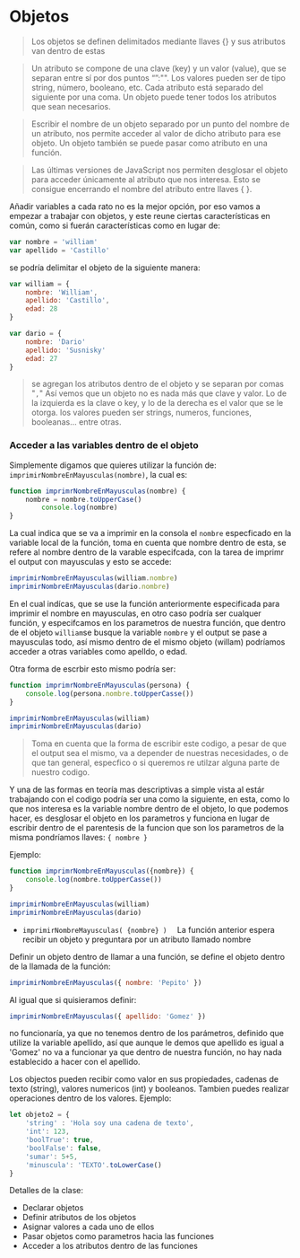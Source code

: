 # Objetos
> Los objetos se definen delimitados mediante llaves {} y sus atributos van dentro de estas

 > Un atributo se compone de una clave (key) y un valor (value), que se separan entre sí por dos puntos “”:"". Los valores pueden ser de tipo string, número, booleano, etc. Cada atributo está separado del siguiente por una coma. Un objeto puede tener todos los atributos que sean necesarios.
 
 > Escribir el nombre de un objeto separado por un punto del nombre de un atributo, nos permite acceder al valor de dicho atributo para ese objeto. Un objeto también se puede pasar como atributo en una función.

>Las últimas versiones de JavaScript nos permiten desglosar el objeto para acceder únicamente al atributo que nos interesa. Esto se consigue encerrando el nombre del atributo entre llaves { }.

Añadir variables a cada rato no es la mejor opción, por eso vamos a empezar a trabajar con objetos, y este reune ciertas características en común, como si fuerán características como en lugar de:

```js
var nombre = 'william'
var apellido = 'Castillo'
```

se podría delimitar el objeto de la siguiente manera:

```js
var william = {
	nombre: 'William',
	apellido: 'Castillo',
	edad: 28
}

var dario = { 
	nombre: 'Dario'
	apellido: 'Susnisky'
	edad: 27
}

```
>se agregan los atributos dentro de el objeto y se separan por comas "```,```"
>Así vemos que un objeto no es nada más que clave y valor.
>Lo de la izquierda es la clave o key, y lo de la derecha es el valor que se le otorga.
>los valores pueden ser strings, numeros, funciones, booleanas... entre otras.

### Acceder a las variables dentro de el objeto
Simplemente digamos que quieres utilizar la función de: ``` imprimirNombreEnMayusculas(nombre)```, la cual es:

```js
function imprimrNombreEnMayusculas(nombre) { 
	nombre = nombre.toUpperCase()
		console.log(nombre)
} 
```
La cual indica que se va a imprimir en la consola el ```nombre``` especficado en la variable local de la función, toma en cuenta que nombre dentro de esta, se refere al nombre dentro de la varable especifcada, con la tarea de imprimr el output con mayusculas y esto se accede:

```js
imprimirNombreEnMayusculas(william.nombre)
imprimirNombreEnMayusculas(dario.nombre) 
```

En el cual indícas, que se use la función anteriormente especificada para imprimir el nombre en mayusculas, en otro caso podría ser cualquer función, y especifcamos en los parametros de nuestra función, que dentro de el objeto ```william```se busque la variable ```nombre``` y el output se pase a mayusculas todo, así mismo dentro de el mismo objeto (willam) podríamos acceder a otras variables como apelldo, o edad.

Otra forma de escrbir esto mismo podría ser:
```js 
function imprimrNombreEnMayusculas(persona) {
	console.log(persona.nombre.toUpperCasse())
}

imprimirNombreEnMayusculas(william)
imprimirNombreEnMayusculas(dario)  
```
> Toma en cuenta que la forma de escribir este codigo, a pesar de que el output sea el mismo, va a depender de nuestras necesidades, o de que tan general, especfico o si queremos re utilzar alguna parte de nuestro codigo.

Y una de las formas en teoría mas descriptivas a simple vista al estár trabajando con el codigo podría ser una como la siguiente, en esta, como lo que nos interesa es la variable nombre dentro de el objeto, lo que podemos hacer, es desglosar el objeto en los parametros y funciona en lugar de escribir dentro de el parentesis de la funcion que son los parametros de la misma pondríamos llaves: ```{ nombre }```

Ejemplo:

```js
function imprimrNombreEnMayusculas({nombre}) {
	console.log(nombre.toUpperCasse())
}

imprimirNombreEnMayusculas(william)
imprimirNombreEnMayusculas(dario) 
```

-   ```imprimirNombreMayusculas( {nombre} )  ```
    La función anterior espera recibir un objeto y preguntara por un atributo llamado nombre
	
Definir un objeto dentro de llamar a una función, se define el objeto dentro de la llamada de la función:
```js 
imprimirNombreEnMayusculas({ nombre: 'Pepito' }) 
```

Al igual que si quisieramos definir:

```js
imprimirNombreEnMayusculas({ apellido: 'Gomez' }) 
```
no funcionaría, ya que no tenemos dentro de los parámetros, definido que utilize la variable apellido, así que aunque le demos que apellido es igual a 'Gomez' no va a funcionar ya que dentro de nuestra función, no hay nada establecido a hacer con el apellido.

Los objectos pueden recibir como valor en sus propiedades, cadenas de texto (string), valores numericos (int) y booleanos. Tambien puedes realizar operaciones dentro de los valores. Ejemplo:

```js 
let objeto2 = {
	'string' : 'Hola soy una cadena de texto',
	'int': 123,
	'boolTrue': true,
	'boolFalse': false,
	'sumar': 5+5,
	'minuscula': 'TEXTO'.toLowerCase() 
}
```


Detalles de la clase:

* Declarar objetos
* Definir atributos de los objetos
* Asignar valores a cada uno de ellos
* Pasar objetos como parametros hacia las funciones
* Acceder a los atributos dentro de las funciones